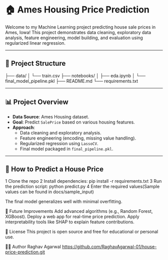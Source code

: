 # 🏠 Ames Housing Price Prediction

Welcome to my Machine Learning project predicting house sale prices in Ames, Iowa! This project demonstrates data cleaning, exploratory data analysis, feature engineering, model building, and evaluation using regularized linear regression.

---

## 📂 Project Structure

├── data/
│ └── train.csv
├── notebooks/
│ ├── eda.ipynb
│ └── final_model_pipeline.pkl
├── README.md
└── requirements.txt

---

## 📊 Project Overview

- **Data Source**: Ames Housing dataset.
- **Goal**: Predict `SalePrice` based on various housing features.
- **Approach**:
  - Data cleaning and exploratory analysis.
  - Feature engineering (encoding, missing value handling).
  - Regularized regression using `LassoCV`.
  - Final model packaged in `final_pipeline.pkl`.

---
## 🚀 How to Predict a House Price

1 Clone the repo
2 Install dependencies:
   pip install -r requirements.txt
3 Run the prediction script:
    python predict.py
4 Enter the required values(Sample values can be found in docs/sample_input)


The final model generalizes well with minimal overfitting.

🚀 Future Improvements
    Add advanced algorithms (e.g., Random Forest, XGBoost).
    Deploy a web app for real-time price prediction.
    Apply interpretability tools like SHAP to explain feature contributions.

📄 License
    This project is open source and free for educational or personal use.

🙋‍♂️ Author
Raghav Agarwal
https://github.com/RaghavAgarwal-01/house-price-prediction.git